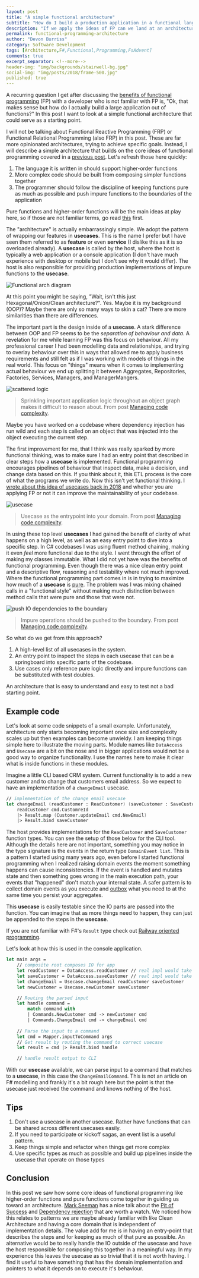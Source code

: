 ```yaml
---
layout: post
title: "A simple functional architecture"
subtitle: "How do I build a production application in a functional language?"
description: "If we apply the ideas of FP can we land at an architecture that rises out of the core ideas of high-order functions and pure functions?"
permalink: functional-programming-architecture
author: "Devon Burriss"
category: Software Development
tags: [Architecture,F#,Functional,Programming,FsAdvent]
comments: true
excerpt_separator: <!--more-->
header-img: "img/backgrounds/stairwell-bg.jpg"
social-img: "img/posts/2018/frame-500.jpg"
published: true
---
```


A recurring question I get after discussing the [benefits of functional programming](/what-is-fp) (FP) with a developer who is not familiar with FP is, "Ok, that makes sense but how do I actually build a large application out of functions?" In this post I want to look at a simple functional architecture that could serve as a starting point. 
<!--more-->
I will not be talking about Functional Reactive Programming (FRP) or Functional Relational Programming (also FRP) in this post. These are far more opinionated architectures, trying to achieve specific goals. Instead, I will describe a simple architecture that builds on the core ideas of functional programming covered in a [previous post](/what-is-fp). Let's refresh those here quickly:

 1. The language it is written in should support higher-order functions
 2. More complex code should be built from composing simpler functions together
 3. The programmer should follow the discipline of keeping functions pure as much as possible and push impure functions to the boundaries of the application

Pure functions and higher-order functions will be the main ideas at play here, so if those are not familiar terms, go read [this](/what-is-fp) first.

The "architecture" is actually embarrassingly simple. We adopt the pattern of wrapping our features in **usecases**. This is the name I prefer but I have seen them referred to as **feature** or even **service** (I dislike this as it is so overloaded already).
A **usecase** is called by the host, where the host is typically a web application or a console application (I don't have much experience with desktop or mobile but I don't see why it would differ). The host is also responsible for providing production implementations of impure functions to the **usecase**.

![Functional arch diagram](/img/posts/2021/fp-arch-1.png)

At this point you might be saying, "Wait, isn't this just Hexagonal/Onion/Clean architecture?". Yes. Maybe it is my background (OOP)? Maybe there are only so many ways to skin a cat? There are more similarities than there are differences. 

The important part is the design inside of a **usecase**. A stark difference between OOP and FP seems to be the *separation of behaviour and data*. A revelation for me while learning FP was this focus on behaviour. All my professional career I had been modelling data and relationships, and trying to overlay behaviour over this in ways that allowed me to apply business requirements and still felt as if I was working with models of things in the real world. This focus on "things" means when it comes to implementing actual behaviour we end up splitting it between Aggregates, Repositories, Factories, Services, Managers, and ManagerMangers.

![scattered logic](/img/posts/2018/deeply-nested-dep.jpg)

> Sprinkling important application logic throughout an object graph makes it difficult to reason about. From post [Managing code complexity](/managing-code-complexity).

Maybe you have worked on a codebase where dependency injection has run wild and each step is called on an object that was injected into the object executing the current step.

The first improvement for me, that I think was really sparked by more functional thinking, was to make sure I had an entry point that described in clear steps how a **usecase** is implemented. Functional programming encourages pipelines of behaviour that inspect data, make a decision, and change data based on this. If you think about it, this ETL process is the core of what the programs we write do. Now this isn't yet functional thinking. I [wrote about this idea of usecases back in 2018](/managing-code-complexity) and whether you are applying FP or not it can improve the maintainability of your codebase.

![usecase](/img/posts/2018/use-case.jpg)

> Usecase as the entrypoint into your domain. From post [Managing code complexity](/managing-code-complexity).

In using these top level **usecases** I had gained the benefit of clarity of what happens on a high level, as well as an easy entry point to dive into a specific step. In C# codebases I was using fluent method chaining, making it even *feel* more functional due to the style. I went through the effort of making my classes immutable. 
What I did not yet have was the benefits of functional programming. Even though there was a nice clean entry point and a descriptive flow, reasoning and testability where not much improved.  Where the functional programming part comes in is in trying to maximize how much of a **usecase** is [pure](/what-is-fp). The problem was I was mixing chained calls in a "functional style" without making much distinction between method calls that were pure and those that were not.

![push IO dependencies to the boundary](/img/posts/2018/dependencies-on-boundary.jpg)

> Impure operations should be pushed to the boundary. From post [Managing code complexity](/managing-code-complexity).

So what do we get from this approach?

1. A high-level list of all usecases in the system.
2. An entry point to inspect the steps in each usecase that can be a springboard into specific parts of the codebase.
3. Use cases only reference pure logic directly and impure functions can be substituted with test doubles.

An architecture that is easy to understand and easy to test not a bad starting point.

## Example code

Let's look at some code snippets of a small example. Unfortunately, architecture only starts becoming important once size and complexity scales up but then examples can become unwieldy. I am keeping things simple here to illustrate the moving parts. Module names like `DataAccess` and `Usecase` are a bit on the nose and in bigger applications would not be a good way to organize functionality. I use the names here to make it clear what is inside functions in these modules.

Imagine a little CLI based CRM system. Current functionality is to add a new customer and to change that customers email address. So we expect to have an implementation of a `changeEmail` usecase.

```fsharp
// implementation of the change email usecase
let changeEmail (readCustomer : ReadCustomer) (saveCustomer : SaveCustomer) (cmd : ChangeEmailCommand) : Result<((DomainEvent list) * Customer),string> =
    readCustomer cmd.CustomreId
    |> Result.map (Customer.updateEmail cmd.NewEmail)
    |> Result.bind saveCustomer
```

The host provides implementations for the `ReadCustomer` and `SaveCustomer` function types. You can see the setup of those below for the CLI tool. Although the details here are not important, something you may notice in the type signature is the events in the return type `DomainEvent list`. This is a pattern I started using many years ago, even before I started functional programming when I realized raising domain events the moment something happens can cause inconsistencies. If the event is handled and mutates state and then something goes wrong in the main execution path, your events that "happened" don't match your internal state. A safer pattern is to collect domain events as you execute and [outbox](/reliability-with-intents) what you need to at the same time you persist your aggregates.

This **usecase** is easily testable since the IO parts are passed into the function. You can imagine that as more things need to happen, they can just be appended to the steps in the **usecase**.

If you are not familiar with F#'s `Result` type check out [Railway oriented programming](https://fsharpforfunandprofit.com/rop/).

Let's look at how this is used in the console application.

```fsharp
let main args =
    // composite root composes IO for app
    let readCustomer = DataAccess.readCustomer // real impl would take some config
    let saveCustomer = DataAccess.saveCustomer // real impl would take some config
    let changeEmail = Usecase.changeEmail readCustomer saveCustomer
    let newCustomer = Usecase.newCustomer saveCustomer

    // Routing the parsed input
    let handle command =
        match command with
        | Commands.NewCustomer cmd -> newCustomer cmd
        | Commands.ChangeEmail cmd -> changeEmail cmd
        
    // Parse the input to a command
    let cmd = Mapper.inputToCommand args
    // Get result by routing the command to correct usecase
    let result = cmd |> Result.bind handle

    // handle result output to CLI
```

With our **usecase** available, we can parse input to a command that matches to a **usecase**, in this case the `ChangeEmailCommand`. This is not an article on F# modelling and frankly it's a bit rough here but the point is that the usecase just received the command and knows nothing of the host.

## Tips

1. Don't use a usecase in another usecase. Rather have functions that can be shared across different usecases easily.
2. If you need to participate or kickoff sagas, an event list is a useful pattern.
3. Keep things simple and refactor when things get more complex
4. Use specific types as much as possible and build up pipelines inside the usecase that operate on those types

## Conclusion

In this post we saw how some core ideas of functional programming like higher-order functions and pure functions come together in guiding us toward an architecture. [Mark Seeman](https://blog.ploeh.dk/) has a nice talk about the [Pit of Success](https://www.youtube.com/watch?v=US8QG9I1XW0) and [Dependency rejection](https://www.youtube.com/watch?v=cxs7oLGrxQ4) that are worth a watch. We noticed how this relates to patterns we are maybe already familiar with like Clean Architecture and having a core domain that is independent of implementation details. The value add for me is in having an entry-point that describes the steps and for keeping as much of that pure as possible. An alternative would be to really handle the IO outside of the usecase and have the host responsible for composing this together in a meaningful way. In my experience this leaves the usecase as so trivial that it is not worth having. I find it useful to have something that has the domain implementation and pointers to what it depends on to execute it's behaviour.